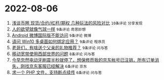 # 2022-08-06

1. [浅谈币圈 现货/合约/杠杆/期权 几种玩法的风险对比](https://www.v2ex.com/t/871029) `10条评论` `分享发现`
1. [人的欲望就像气球一样](https://www.v2ex.com/t/871034) `9条评论` `奇思妙想`
1. [Android 微博国际版不能访问](https://www.v2ex.com/t/871023) `9条评论` `微博`
1. [请问 Win10 多桌面如何绑定应用？](https://www.v2ex.com/t/871021) `9条评论` `程序员`
1. [老哥们，有啥送个父亲的礼物推荐？](https://www.v2ex.com/t/871018) `9条评论` `问与答`
1. [移动宽带使用西部世界的问题](https://www.v2ex.com/t/871035) `8条评论` `问与答`
1. [今早忽然电动牙刷震半秒就停了，想保修而我的京东帐号已注销，所有订单消失，刚找京东客服已经解决](https://www.v2ex.com/t/871028) `6条评论` `京东`
1. [求一个 PHP 文件，支持断点续传](https://www.v2ex.com/t/871022) `6条评论` `问与答`
